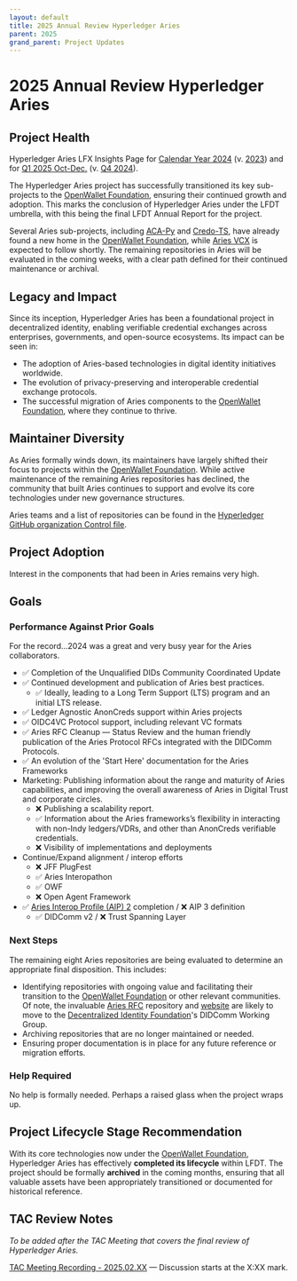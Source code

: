 ```yaml
---
layout: default
title: 2025 Annual Review Hyperledger Aries
parent: 2025
grand_parent: Project Updates
---
```


# 2025 Annual Review Hyperledger Aries

## Project Health

Hyperledger Aries LFX Insights Page for [Calendar Year 2024](https://insights.lfx.linuxfoundation.org/foundation/lf-decentralized-trust/overview/github?project=aries&routedFrom=Github&dateFilters=2024-01-01%20to%202024-12-31&dateRange=2024-01-01%20to%202024-12-31&compare=PP&granularity=month&hideBots=true) (v. [2023](https://insights.lfx.linuxfoundation.org/foundation/lf-decentralized-trust/overview/github?project=aries&routedFrom=Github&dateFilters=2023-01-01%20to%202023-12-31&dateRange=2023-01-01%20to%202023-12-31&compare=PP&granularity=month&hideBots=true))  and for [Q1 2025 Oct-Dec.](https://insights.lfx.linuxfoundation.org/foundation/lf-decentralized-trust/overview/github?project=aries&routedFrom=Github&dateFilters=2024-10-01%20to%202024-12-31&dateRange=2024-10-01%20to%202024-12-31&compare=PP&granularity=month&hideBots=true) (v. [Q4 2024](https://insights.lfx.linuxfoundation.org/foundation/lf-decentralized-trust/overview/github?project=aries&routedFrom=Github&dateFilters=2024-07-01%20to%202024-09-30&dateRange=2024-07-01%20to%202024-09-30&compare=PP&granularity=month&hideBots=true)).

The Hyperledger Aries project has successfully transitioned its key sub-projects to the [OpenWallet Foundation], ensuring their continued growth and adoption. This marks the conclusion of Hyperledger Aries under the LFDT umbrella, with this being the final LFDT Annual Report for the project.

[OpenWallet Foundation]: https://openwallet.foundation/

Several Aries sub-projects, including [ACA-Py](https://github.com/openwallet-foundation/acapy) and [Credo-TS](https://github.com/openwallet-foundation/credo-ts), have already found a new home in the [OpenWallet Foundation], while [Aries VCX](https://github.com/hyperledger/aries-vcx) is expected to follow shortly. The remaining repositories in Aries will be evaluated in the coming weeks, with a clear path defined for their continued maintenance or archival.

## Legacy and Impact

Since its inception, Hyperledger Aries has been a foundational project in decentralized identity, enabling verifiable credential exchanges across enterprises, governments, and open-source ecosystems. Its impact can be seen in:

- The adoption of Aries-based technologies in digital identity initiatives worldwide.
- The evolution of privacy-preserving and interoperable credential exchange protocols.
- The successful migration of Aries components to the [OpenWallet Foundation], where they continue to thrive.

## Maintainer Diversity

As Aries formally winds down, its maintainers have largely shifted their focus to projects within the [OpenWallet Foundation]. While active maintenance of the remaining Aries repositories has declined, the community that built Aries continues to support and evolve its core technologies under new governance structures.

Aries teams and a list of repositories can be found in the [Hyperledger GitHub organization Control file](https://github.com/hyperledger/governance/blob/main/access-control.yaml).

## Project Adoption

Interest in the components that had been in Aries remains very high.

## Goals

### Performance Against Prior Goals

For the record...2024 was a great and very busy year for the Aries collaborators.

* ✅ Completion of the Unqualified DIDs Community Coordinated Update
* ✅ Continued development and publication of Aries best practices.
    * ✅ Ideally, leading to a Long Term Support (LTS) program and an initial LTS release.
* ✅ Ledger Agnostic AnonCreds support within Aries projects
* ✅ OIDC4VC Protocol support, including relevant VC formats
* ✅ Aries RFC Cleanup — Status Review and the human friendly publication of the Aries Protocol RFCs integrated with the DIDComm Protocols.
* ✅ An evolution of the 'Start Here' documentation for the Aries Frameworks
* Marketing: Publishing information about the range and maturity of Aries capabilities, and improving the overall awareness of Aries in Digital Trust and corporate circles.
    * ❌ Publishing a scalability report.
    * ✅ Information about the Aries frameworks’s flexibility in interacting with non-Indy ledgers/VDRs, and other than AnonCreds verifiable credentials.
    * ❌ Visibility of implementations and deployments
* Continue/Expand alignment / interop efforts
    * ❌ JFF PlugFest
    * ✅ Aries Interopathon
    * ✅ OWF
    * ❌ Open Agent Framework
* ✅ [Aries Interop Profile (AIP) 2](https://github.com/hyperledger/aries-rfcs/blob/main/concepts/0302-aries-interop-profile/README.md) completion / ❌ AIP 3 definition
    * ✅ DIDComm v2 / ❌ Trust Spanning Layer

### Next Steps

The remaining eight Aries repositories are being evaluated to determine an appropriate final disposition. This includes:

- Identifying repositories with ongoing value and facilitating their transition to the [OpenWallet Foundation] or other relevant communities. Of note, the invaluable [Aries RFC](https://github.com/hyperledger/aries-rfcs) repository and [website](https://hyperledger.github.io/aries-rfcs/) are likely to move to the [Decentralized Identity Foundation](https://identity.foundation)'s DIDComm Working Group.
- Archiving repositories that are no longer maintained or needed.
- Ensuring proper documentation is in place for any future reference or migration efforts.

### Help Required

No help is formally needed. Perhaps a raised glass when the project wraps up.

## Project Lifecycle Stage Recommendation

With its core technologies now under the [OpenWallet Foundation], Hyperledger Aries has effectively **completed its lifecycle** within LFDT. The project should be formally **archived** in the coming months, ensuring that all valuable assets have been appropriately transitioned or documented for historical reference.

## TAC Review Notes

*To be added after the TAC Meeting that covers the final review of Hyperledger Aries.*

[TAC Meeting Recording - 2025.02.XX](#) — Discussion starts at the X:XX mark.